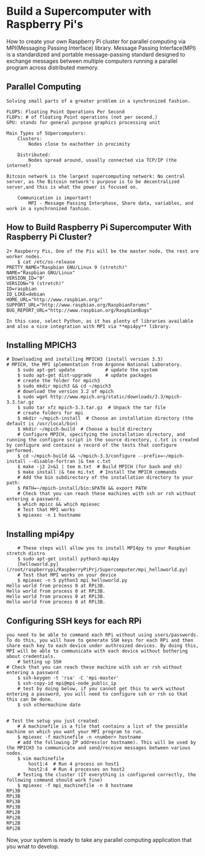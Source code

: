 Build a Supercomputer with Raspberry Pi's
=========================================
How to create your own Raspberry Pi cluster for parallel computing via MPI(Messaging Passing Interface) library. Message Passing Interface(MPI) is a standardized and portable message-passing standard designed to exchange messages between multiple computers running a parallel program across distributed memory.

Parallel Computing
------------------
```
Solving small parts of a greater problem in a synchronized fashion. 

FLOPS: Floating Point Operations Per Second
FLOPs: # of floating Point operations (not per second.)
GPU: stands for general purpose graphics processing unit 

Main Types of SUpercomputers:
    Clusters:
        Nodes close to eachother in procimity 

    Distributed:
        Nodes spread around, usually connected via TCP/IP (the internet)

Bitcoin network is the largest supercomputing network: No central server, as the Bitcoin network's purpose is to be decentralized server,and this is what the power is focused on.
    
    Communication is important!
        MPI - Message Passing Interphase, Share data, variables, and work in a synchronized fashion.
```

How to Build Raspberry Pi Supercomputer With Raspberry Pi Cluster?
------------------------------------------------------------------
```
2+ Raspberry Pis, One of the Pis will be the master node, the rest are worker nodes.
    $ cat /etc/os-release 
PRETTY_NAME="Raspbian GNU/Linux 9 (stretch)"
NAME="Raspbian GNU/Linux"
VERSION_ID="9"
VERSION="9 (stretch)"
ID=raspbian
ID_LIKE=debian
HOME_URL="http://www.raspbian.org/"
SUPPORT_URL="http://www.raspbian.org/RaspbianForums"
BUG_REPORT_URL="http://www.raspbian.org/RaspbianBugs"

In this case, select Python, as it has plenty of libraries available and also a nice integration with MPI via **mpi4py** library.
```

Installing MPICH3
-----------------
```
# Downloading and installing MPICH3 (install version 3.3)
# MPICH, the MPI iplementation from Argonne National Laboratory.
    $ sudo apt-get update  			# update the system 
    $ sudo apt-get dist-upgrade  	# update packages 
	# create the folder for mpich3
    $ sudo mkdir mpich3 && cd ~/mpich3   
    # download the version 3.2 of mpich 
	$ sudo wget http://www.mpich.org/static/downloads/3.3/mpich-3.3.tar.gz 
    $ sudo tar xfz mpich-3.3.tar.gz  # Unpack the tar file
	# create folders for mpi
    $ mkdir ~/mpich-install  # Choose an installation directory (the default is /usr/local/bin)
    $ mkdir ~/mpich-build  # Choose a build directory 
    # Configure MPICH, specifying the installation directory, and running the configure script in the source directory, c.txt is created by configure and contains a record of the tests that configure performed.
    $ cd ~/mpich-build && ~/mpich-3.3/configure --prefix=~/mpich-install --disable-fortran |& tee c.txt 
    $ make -j2 2>&1 | tee m.txt  # Build MPICH (for bash and sh)
    $ make install |& tee mi.txt  # Install the MPICH commands 
    # Add the bin subdirectory of the installation directory to your path:
    $ PATH=~/mpich-install/bin:$PATH && export PATH 
    # Check that you can reach these machines with ssh or rsh without entering a password.
    $ which mpicc && which mpiexec 
	# Test that MPI works 
	$ mpiexec -n 1 hostname 
```

Installing mpi4py
-----------------
```
	# These steps will allow you to install MPI4py to your Raspbian stretch distro
	$ sudo apt-get install python3-mpi4py 
	[helloworld.py](/root/raspberrypi/RaspberryPiPrj/Supercomputer/mpi_helloworld.py)
	# Test that MPI works on your device 
	$ mpiexec -n 5 python3 mpi_helloworld.py
Hello world from process 0 at RPi3B.
Hello world from process 0 at RPi3B.
Hello world from process 0 at RPi3B.
Hello world from process 0 at RPi3B.
```

Configuring SSH keys for each RPi
---------------------------------
```
you need to be able to command each RPi without using users/passwords. To do this, you will have to generate SSH keys for each RPi and then share each key to each device under authroized devices. By doing this, MPI will be able to communicate with each device without bothering about credentials. 
	# Setting up SSH 
# Check that you can reach these machine with ssh or rsh without entering a password
    $ ssh-keygen -t 'rsa' -C 'mpi-master'
    $ ssh-copy-id mpi@mpi-node_public_ip
    # test by doing below, if you cannot get this to work without entering a password, you will need to configure ssh or rsh so that this can be done. 
    $ ssh othermachine date 


# Test the setup you just created:
    # A machinefile is a file that contains a list of the possible machine on which you want your MPI program to run.
    $ mpiexec -f machinefile -n <number> hostname
	# add the following IP address(or hostname). This will be used by the MPICH3 to communicate and send/receive messages between various nodes.
    $ vim machinefile 
        host1:4  # Run 4 process on host1
        host2:4  # Run 4 processes on host2
	# Testing the cluster (If everything is configured correctly, the following command should work fine)
	$ mpiexec -f mpi_machinefile -n 8 hostname
RPi3B
RPi3B
RPi3B
RPi3B
RPi2B
RPi2B
RPi2B
RPi2B
```

Now, your system is ready to take any parallel computing application that you wnat to develop.
